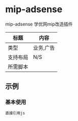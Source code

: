 # mip-adsense

mip-adsense 学优网mip改造插件

标题|内容
----|----
类型|业务,广告
支持布局|N/S
所需脚本|

## 示例

### 基本使用
```html
直接引用js
```
